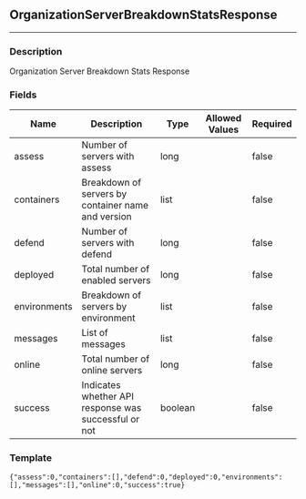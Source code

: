 ## OrganizationServerBreakdownStatsResponse
---
### Description
Organization Server Breakdown Stats Response
### Fields
| Name | Description | Type | Allowed Values | Required |
| ---- | ----------- | ---- | -------------- | -------- |
| assess | Number of servers with assess | long |  | false |
| containers | Breakdown of servers by container name and version | list |  | false |
| defend | Number of servers with defend | long |  | false |
| deployed | Total number of enabled servers | long |  | false |
| environments | Breakdown of servers by environment | list |  | false |
| messages | List of messages | list |  | false |
| online | Total number of online servers | long |  | false |
| success | Indicates whether API response was successful or not | boolean |  | false |
### Template
```
{"assess":0,"containers":[],"defend":0,"deployed":0,"environments":[],"messages":[],"online":0,"success":true}
```
